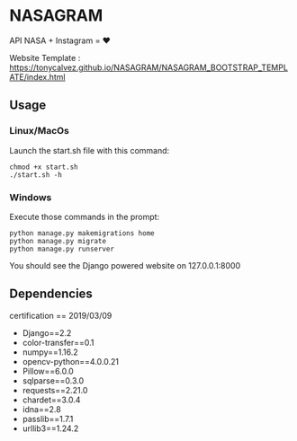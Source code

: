# NASAGRAM
API NASA + Instagram = ❤️

Website Template : https://tonycalvez.github.io/NASAGRAM/NASAGRAM_BOOTSTRAP_TEMPLATE/index.html

## Usage
### Linux/MacOs
Launch the start.sh file with this command:
~~~
chmod +x start.sh
./start.sh -h
~~~
### Windows
Execute those commands in the prompt:
~~~
python manage.py makemigrations home
python manage.py migrate
python manage.py runserver
~~~

You should see the Django powered website on 127.0.0.1:8000

## Dependencies

 certification == 2019/03/09
 
  * Django==2.2
  * color-transfer==0.1
  * numpy==1.16.2
  * opencv-python==4.0.0.21
  * Pillow==6.0.0
  * sqlparse==0.3.0
  * requests==2.21.0
  * chardet==3.0.4
  * idna==2.8
  * passlib==1.7.1 
  * urllib3==1.24.2
